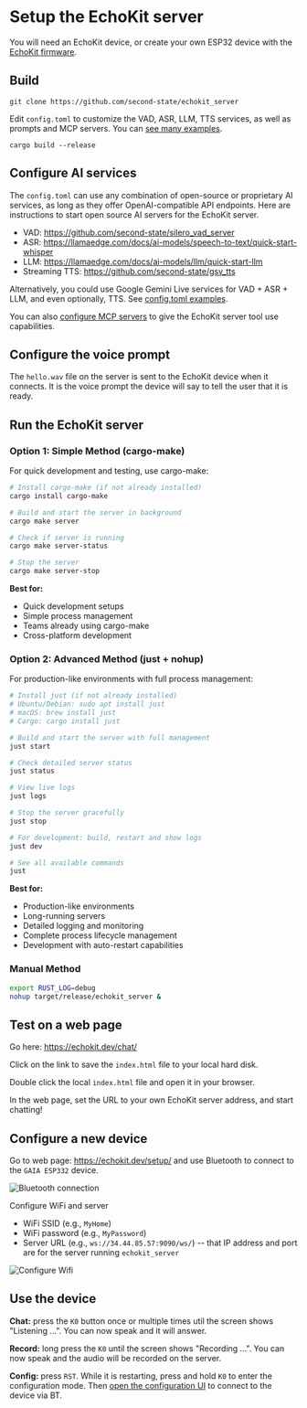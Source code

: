 # Setup the EchoKit server

You will need an EchoKit device, or create your own ESP32 device with the [EchoKit firmware](https://github.com/second-state/echokit_box).

## Build

```
git clone https://github.com/second-state/echokit_server
```

Edit `config.toml` to customize the VAD, ASR, LLM, TTS services, as well as prompts and MCP servers. You can [see many examples](examples/).

```
cargo build --release
```

## Configure AI services

The `config.toml` can use any combination of open-source or proprietary AI services, as long as they offer OpenAI-compatible API endpoints. Here are instructions to start open source AI servers for the EchoKit server.

* VAD: https://github.com/second-state/silero_vad_server
* ASR: https://llamaedge.com/docs/ai-models/speech-to-text/quick-start-whisper
* LLM: https://llamaedge.com/docs/ai-models/llm/quick-start-llm
* Streaming TTS: https://github.com/second-state/gsv_tts

Alternatively, you could use Google Gemini Live services for VAD + ASR + LLM, and even optionally, TTS. See [config.toml examples](examples/gemini).

You can also [configure MCP servers](examples/gaia/mcp/config.toml) to give the EchoKit server tool use capabilities. 

## Configure the voice prompt

The `hello.wav` file on the server is sent to the EchoKit device when it connects. It is the voice prompt the device will say to tell the user that it is ready.

## Run the EchoKit server

### Option 1: Simple Method (cargo-make)

For quick development and testing, use cargo-make:

```bash
# Install cargo-make (if not already installed)
cargo install cargo-make

# Build and start the server in background
cargo make server

# Check if server is running
cargo make server-status

# Stop the server
cargo make server-stop
```

**Best for:**
- Quick development setups
- Simple process management
- Teams already using cargo-make
- Cross-platform development

### Option 2: Advanced Method (just + nohup)

For production-like environments with full process management:

```bash
# Install just (if not already installed)
# Ubuntu/Debian: sudo apt install just
# macOS: brew install just
# Cargo: cargo install just

# Build and start the server with full management
just start

# Check detailed server status
just status

# View live logs
just logs

# Stop the server gracefully
just stop

# For development: build, restart and show logs
just dev

# See all available commands
just
```

**Best for:**
- Production-like environments
- Long-running servers
- Detailed logging and monitoring
- Complete process lifecycle management
- Development with auto-restart capabilities

### Manual Method

```bash
export RUST_LOG=debug
nohup target/release/echokit_server &
```

## Test on a web page

Go here: https://echokit.dev/chat/

Click on the link to save the `index.html` file to your local hard disk.

Double click the local `index.html` file and open it in your browser. 

In the web page, set the URL to your own EchoKit server address, and start chatting!

## Configure a new device

Go to web page: https://echokit.dev/setup/  and use Bluetooth to connect to the `GAIA ESP332` device.

![Bluetooth connection](https://hackmd.io/_uploads/Hyjc9ZjEee.png)

Configure WiFi and server

* WiFi SSID (e.g., `MyHome`)
* WiFi password (e.g., `MyPassword`)
* Server URL (e.g., `ws://34.44.85.57:9090/ws/`) -- that IP address and port are for the server running `echokit_server`

![Configure Wifi](https://hackmd.io/_uploads/HJkh5ZjVee.png)

## Use the device

**Chat:** press the `K0` button once or multiple times util the screen shows "Listening ...". You can now speak and it will answer.

**Record:** long press the `K0` until the screen shows "Recording ...". You can now speak and the audio will be recorded on the server.

**Config:** press `RST`. While it is restarting, press and hold `K0` to enter the configuration mode. Then [open the configuration UI](https://echokit.dev/setup/) to connect to the device via BT.
